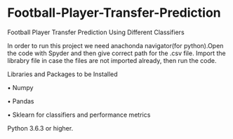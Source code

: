 # Football-Player-Transfer-Prediction
Football Player Transfer Prediction Using Different Classifiers

In order to run this project we need anachonda navigator(for python).Open the code with Spyder and then give
correct path for the .csv file. Import the librabry file in case the files are not imported already, then run the code.

Libraries and Packages to be Installed

  • Numpy
  
  • Pandas
  
  • Sklearn for classifiers and performance metrics
  
 
Python 3.6.3 or higher.
